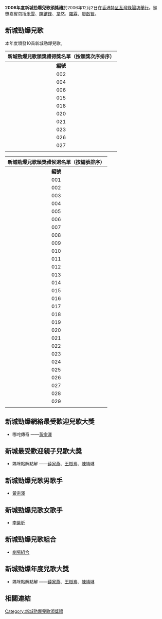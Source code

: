 **2006年度新城勁爆兒歌頒獎禮**於2006年12月2日在[香港特区](https://zh.wikipedia.org/wiki/香港特区 "wikilink")[荃灣](../Page/荃灣.md "wikilink")[綠陽坊舉行](https://zh.wikipedia.org/wiki/綠陽坊 "wikilink")，頒獎嘉賓包括[米雪](../Page/米雪.md "wikilink")、[陳鍵鋒](https://zh.wikipedia.org/wiki/陳鍵鋒 "wikilink")、[韋然](../Page/韋然.md "wikilink")、[羅霖](../Page/羅霖.md "wikilink")、[廖啟智](../Page/廖啟智.md "wikilink")。

## 新城勁爆兒歌

本年度頒發10首新城勁爆兒歌。

| **新城勁爆兒歌頒獎禮得獎名單（按頒獎次序排序）** |
| :------------------------: |
|           **編號**           |
|            002             |
|            004             |
|            006             |
|            015             |
|            018             |
|            020             |
|            021             |
|            023             |
|            026             |
|            027             |
|                            |

| **新城勁爆兒歌頒獎禮候選名單（按編號排序）** |
| :----------------------: |
|          **編號**          |
|           001            |
|           002            |
|           003            |
|           004            |
|           005            |
|           006            |
|           007            |
|           008            |
|           009            |
|           010            |
|           011            |
|           012            |
|           013            |
|           014            |
|           015            |
|           016            |
|           017            |
|           018            |
|           019            |
|           020            |
|           021            |
|           022            |
|           023            |
|           024            |
|           025            |
|           026            |
|           027            |
|           028            |
|           029            |
|                          |

## 新城勁爆網絡最受歡迎兒歌大獎

  - 哪咤傳奇 ——[黃宗澤](https://zh.wikipedia.org/wiki/黃宗澤 "wikilink")

## 新城最受歡迎親子兒歌大獎

  - 媽咪點解點解
    ——[薛家燕](../Page/薛家燕.md "wikilink")、[王樹熹](../Page/王樹熹.md "wikilink")、[陳靖琳](https://zh.wikipedia.org/wiki/陳靖琳 "wikilink")

## 新城勁爆兒歌男歌手

  - [黃宗澤](https://zh.wikipedia.org/wiki/黃宗澤 "wikilink")

## 新城勁爆兒歌女歌手

  - [李紫昕](../Page/李紫昕.md "wikilink")

## 新城勁爆兒歌組合

  - [劇場組合](https://zh.wikipedia.org/wiki/劇場組合 "wikilink")

## 新城勁爆年度兒歌大獎

  - 媽咪點解點解
    ——[薛家燕](../Page/薛家燕.md "wikilink")、[王樹熹](../Page/王樹熹.md "wikilink")、[陳靖琳](https://zh.wikipedia.org/wiki/陳靖琳 "wikilink")

## 相關連結

[Category:新城勁爆兒歌頒獎禮](https://zh.wikipedia.org/wiki/Category:新城勁爆兒歌頒獎禮 "wikilink")